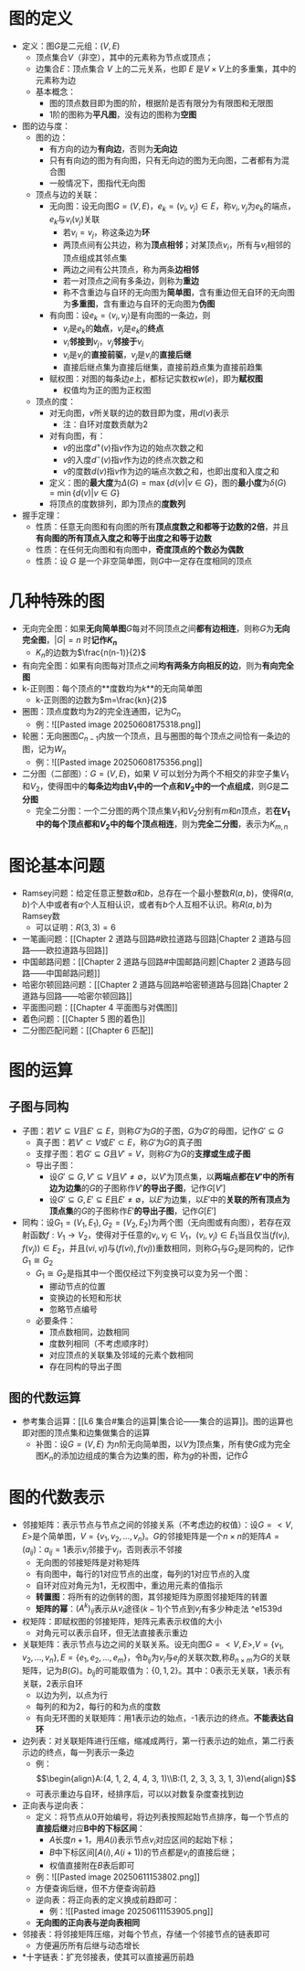 # 图的定义
- 定义：图$G$是二元组：$(V,E)$
	- 顶点集合$V$（非空），其中的元素称为节点或顶点；
	- 边集合$E$：顶点集合 $V$ 上的二元关系，也即 $E$ 是$V×V$上的多重集，其中的元素称为边
	- 基本概念：
		- 图的顶点数目即为图的阶，根据阶是否有限分为有限图和无限图
		- 1阶的图称为**平凡图**，没有边的图称为**空图**
- 图的边与度：
	- 图的边：
		- 有方向的边为**有向边**，否则为**无向边**
		- 只有有向边的图为有向图，只有无向边的图为无向图，二者都有为混合图
		- 一般情况下，图指代无向图
	- 顶点与边的关联：
		- 无向图：设无向图$G=(V,E)$，$e_k=(v_i,v_j)\in E$，称$v_i, v_j$为$e_k$的端点，$e_k$与$v_i (v_j)$关联
			- 若$v_i=v_j$，称这条边为**环**
			- 两顶点间有公共边，称为**顶点相邻**；对某顶点$v_i$，所有与$v_i$相邻的顶点组成其邻点集
			- 两边之间有公共顶点，称为两条**边相邻**
			- 若一对顶点之间有多条边，则称为**重边**
			- 称不含重边与自环的无向图为**简单图**，含有重边但无自环的无向图为**多重图**，含有重边与自环的无向图为**伪图**
		- 有向图：设$e_k=\langle v_i,v_j\rangle$是有向图的一条边，则
			- $v_i$是$e_k$的**始点**，$v_j$是$e_k$的**终点**
			- $v_i$**邻接到**$v_j$，$v_j$**邻接于**$v_i$
			- $v_i$是$v_j$的**直接前驱**，$v_j$是$v_i$的**直接后继**
			- 直接后继点集为直接后继集，直接前趋点集为直接前趋集
		- 赋权图：对图的每条边$e$上，都标记实数权$w(e)$，即为**赋权图**
			- 权值均为正的图为正权图
	- 顶点的度：
		- 对无向图，$v$所关联的边的数目即为度，用$d(v)$表示
			- 注：自环对度数贡献为2
		- 对有向图，有：
			- $v$的出度$d^+(v)$指$v$作为边的始点次数之和
			- $v$的入度$d^-(v)$指$v$作为边的终点次数之和
			- $v$的度数$d(v)$指$v$作为边的端点次数之和，也即出度和入度之和
		- 定义：图的**最大度**为$\Delta(G)=\max\{d(v)|v\in G\}$，图的**最小度**为$\delta(G)=\min\{d(v)|v\in G\}$
		- 将顶点的度数排列，即为顶点的**度数列**
- 握手定理：
	- 性质：任意无向图和有向图的所有**顶点度数之和都等于边数的2倍**，并且**有向图的所有顶点入度之和等于出度之和等于边数**
	- 性质：在任何无向图和有向图中，**奇度顶点的个数必为偶数**
	- 性质：设 $G$ 是一个非空简单图，则$G$中一定存在度相同的顶点
# 几种特殊的图
- 无向完全图：如果**无向简单图**$G$每对不同顶点之间**都有边相连**，则称$G$为**无向完全图**，$|G|=n$ 时**记作$K_n$**
	- $K_n$的边数为$\frac{n(n-1)}{2}$
- 有向完全图：如果有向图每对顶点之间**均有两条方向相反的边**，则为**有向完全图**
- k-正则图：每个顶点的**度数均为$k$**的无向简单图
	- k-正则图的边数为$m=\frac{kn}{2}$
- 圈图：顶点度数均为2的完全连通图，记为$C_n$
	- 例：![[Pasted image 20250608175318.png]]
- 轮圈：无向圈图$C_{n-1}$内放一个顶点，且与圈图的每个顶点之间恰有一条边的图，记为$W_n$
	- 例：![[Pasted image 20250608175356.png]]
- 二分图（二部图）：$G=(V, E)$，如果 $V$ 可以划分为两个不相交的非空子集$V_1$和$V_2$，使得图中的**每条边均由$V_1$中的一个点和$V_2$中的一个点组成**，则$G$是**二分图**
	- 完全二分图：一个二分图的两个顶点集$V_1$和$V_2$分别有$m$和$n$顶点，若**在$V_1$中的每个顶点都和$V_2$中的每个顶点相连**，则为**完全二分图**，表示为$K_{m,n}$
# 图论基本问题
- Ramsey问题：给定任意正整数$a$和$b$，总存在一个最小整数$R(a,b)$，使得$R(a,b)$个人中或者有$a$个人互相认识，或者有$b$个人互相不认识。称$R(a,b)$为Ramsey数
	- 可以证明：$R(3,3)=6$
- 一笔画问题：[[Chapter 2 道路与回路#欧拉道路与回路|Chapter 2 道路与回路——欧拉道路与回路]]
- 中国邮路问题：[[Chapter 2 道路与回路#中国邮路问题|Chapter 2 道路与回路——中国邮路问题]]
- 哈密尔顿回路问题：[[Chapter 2 道路与回路#哈密顿道路与回路|Chapter 2 道路与回路——哈密尔顿回路]]
- 平面图问题：[[Chapter 4 平面图与对偶图]]
- 着色问题：[[Chapter 5 图的着色]]
- 二分图匹配问题：[[Chapter 6 匹配]]
# 图的运算
## 子图与同构
- 子图：若$V'\subseteq V$且$E'\subseteq  E$，则称$G'$为$G$的子图，$G$为$G'$的母图，记作$G'\subseteq G$
	- 真子图：若$V'\subset V$或$E'\subset  E$，称$G'$为$G$的真子图
	- 支撑子图：若$G'\subseteq G$且$V'=  V$，则称$G'$为$G$的**支撑或生成子图**
	- 导出子图：
		- 设$G'\subseteq G,V'\subseteq  V$且$V'\neq \emptyset$，以$V'$为顶点集，以**两端点都在$V'$中的所有边为边集**的$G$的子图称作$V'$**的导出子图**，记作$G[V']$
		- 设$G'\subseteq G,E'\subseteq  E$且$E'\neq \emptyset$，以$E'$为边集，以$E'$中的**关联的所有顶点为顶点集**的$G$的子图称作$E'$**的导出子图**，记作$G[E']$
- 同构：设$G_1= (V_1, E_1), G_2= (V_2, E_2)$为两个图（无向图或有向图），若存在双射函数$f:V_1→V_2$，使得对于任意的$v_i, v_j\in V_1$，$(v_i, v_j) \in E_1$当且仅当$(f(v_i), f(v_j)) \in E_2$，并且$(vi, vj)$与$(f(vi), f(vj))$重数相同，则称$G_1$与$G_2$是同构的，记作$G_1\cong G_2$
	- $G_1\cong G_2$是指其中一个图仅经过下列变换可以变为另一个图：
		- 挪动节点的位置
		- 变换边的长短和形状
		- 忽略节点编号
	- 必要条件：
		- 顶点数相同，边数相同
		- 度数列相同（不考虑顺序时）
		- 对应顶点的关联集及邻域的元素个数相同
		- 存在同构的导出子图
## 图的代数运算
- 参考集合运算：[[L6 集合#集合的运算|集合论——集合的运算]]。图的运算也即对图的顶点集和边集做集合的运算
	- 补图：设$G=(V, E)$ 为$n$阶无向简单图，以$V$为顶点集，所有使$G$成为完全图$K_n$的添加边组成的集合为边集的图，称为$g$的补图，记作$\bar G$
# 图的代数表示
- 邻接矩阵：表示节点与节点之间的邻接关系（不考虑边的权值）：设$G=<V,E>$是个简单图，$V = \{v_1, v_2, …, v_n\}$。$G$的邻接矩阵是一个$n×n$的矩阵$A=(a_{ij})$：$a_{ij}=1$表示$v_i$邻接于$v_j$，否则表示不邻接
	- 无向图的邻接矩阵是对称矩阵
	- 有向图中，每行的1对应节点的出度，每列的1对应节点的入度
	- 自环对应对角元为1，无权图中，重边用元素的值指示
	- **转置图**：将所有的边倒转的图，其邻接矩阵为原图邻接矩阵的转置
	- **矩阵的幂**：$(A^k)_{ij}$表示从$v_i$途径$(k-1)$个节点到$v_j$有多少种走法 ^e1539d
- 权矩阵：即赋权图的邻接矩阵，矩阵元素表示权值的大小
	- 对角元可以表示自环，但无法直接表示重边
- 关联矩阵：表示节点与边之间的关联关系。设无向图$G=<V,E>,V=\{v_1,v_2,…,v_n\},E=\{e_1,e_2,…,e_m\}$，令$b_{ij}$为$v_i$与$e_j$的关联次数,称$B_{n\times m}$为$G$的关联矩阵，记为$B(G)$。$b_{ij}$的可能取值为：$\{0,1,2\}$。其中：0表示无关联，1表示有关联，2表示自环
	- 以边为列，以点为行
	- 每列的和为2，每行的和为点的度数
	- 有向无环图的关联矩阵：用1表示边的始点，-1表示边的终点。**不能表达自环**
- 边列表：对关联矩阵进行压缩，缩减成两行，第一行表示边的始点，第二行表示边的终点，每一列表示一条边
	- 例：$$\begin{align}A:(4, 1, 2, 4, 4, 3, 1)\\B:(1, 2, 3, 3, 3, 1, 3)\end{align}$$
	- 可表示重边与自环，经排序后，可以以对数复杂度查找到边
- 正向表与逆向表：
	- 定义：将节点从0开始编号，将边列表按照起始节点排序，每一个节点的**直接后继**对应**B中的下标区间**：
		- $A$长度$n+1$，用$A(i)$表示节点$v_i$对应区间的起始下标；
		- $B$中下标区间$[A(i), A(i+1))$的节点都是$v_i$的直接后继；
		- 权值直接附在$B$表后即可
	- 例：![[Pasted image 20250611153802.png]]
	- 方便查询后继，但不方便查询前趋
	- 逆向表：将正向表的定义换成前趋即可：
		- 例：![[Pasted image 20250611153905.png]]
	- **无向图的正向表与逆向表相同**
- 邻接表：将邻接矩阵压缩，对每个节点，存储一个邻接节点的链表即可
	- 方便遍历所有后继与动态增长
- *十字链表：扩充邻接表，使其可以直接遍历前趋